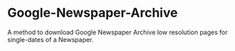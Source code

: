 # Google-Newspaper-Archive

A method to download Google Newspaper Archive low resolution pages for single-dates of a Newspaper.
